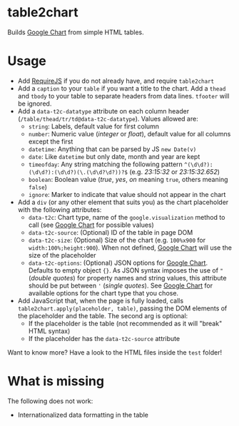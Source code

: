 # table2chart

Builds [Google Chart](https://developers.google.com/chart/) from simple HTML tables.

# Usage

  * Add [RequireJS](http://www.requirejs.org/) if you do not already have, and require `table2chart`
  * Add a `caption` to your `table` if you want a title to the chart. Add a `thead` and `tbody` to your table to separate headers from data lines. `tfooter` will be ignored.
  * Add a `data-t2c-datatype` attribute on each column header (`/table/thead/tr/td@data-t2c-datatype`). Values allowed are:
    * `string`: Labels, default value for first column
    * `number`: Numeric value (_integer_ or _float_), default value for all columns except the first
    * `datetime`: Anything that can be parsed by JS `new Date(v)`
    * `date`: Like `datetime` but only date, month and year are kept
    * `timeofday`: Any string matching the following pattern `^(\d\d?):(\d\d?):(\d\d?)(\.(\d\d?\d?))?$` (e.g. _23:15:32_ or _23:15:32.652_)
    * `boolean`: Boolean value (_true_, _yes_, _on_ meaning `true`, others meaning `false`)
    * `ignore`: Marker to indicate that value should not appear in the chart
  * Add a `div` (or any other element that suits you) as the chart placeholder with the following attributes:
    * `data-t2c`: Chart type, name of the `google.visualization` method to call (see [Google Chart](https://developers.google.com/chart/) for possible values)
    * `data-t2c-source`: (Optional) ID of the table in page DOM
    * `data-t2c-size`: (Optional) Size of the chart (e.g. `100%x900` for `width:100%;height:900`). When not defined, [Google Chart](https://developers.google.com/chart/) will use the size of the placeholder
    * `data-t2c-options`: (Optional) JSON options for [Google Chart](https://developers.google.com/chart/). Defaults to empty object `{}`. As JSON syntax imposes the use of `"` (_double quotes_) for property names and string values, this attribute should be put between `'` (_single quotes_). See [Google Chart](https://developers.google.com/chart/) for available options for the chart type that you chose.
  * Add JavaScript that, when the page is fully loaded, calls `table2chart.apply(placeholder, table)`, passing the DOM elements of the placeholder and the table. The second arg is optional:
    * If the placeholder is the table (not recommended as it will "break" HTML syntax)
    * If the placeholder has the `data-t2c-source` attribute
  
Want to know more? Have a look to the HTML files inside the `test` folder!

# What is missing

The following does not work:
  * Internationalized data formatting in the table
